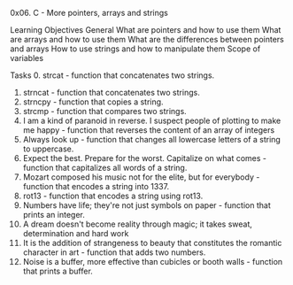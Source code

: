 0x06. C - More pointers, arrays and strings

Learning Objectives
General
What are pointers and how to use them
What are arrays and how to use them
What are the differences between pointers and arrays
How to use strings and how to manipulate them
Scope of variables


Tasks
0. strcat - function that concatenates two strings.
1. strncat - function that concatenates two strings.
2. strncpy -  function that copies a string.
3. strcmp - function that compares two strings.
4. I am a kind of paranoid in reverse. I suspect people of plotting to make me happy - function that reverses the content of an array of integers
5. Always look up - function that changes all lowercase letters of a string to uppercase.
6. Expect the best. Prepare for the worst. Capitalize on what comes - function that capitalizes all words of a string.
7. Mozart composed his music not for the elite, but for everybody - function that encodes a string into 1337.
8. rot13 - function that encodes a string using rot13.
9. Numbers have life; they're not just symbols on paper -  function that prints an integer.
10. A dream doesn't become reality through magic; it takes sweat, determination and hard work
11. It is the addition of strangeness to beauty that constitutes the romantic character in art - function that adds two numbers.
12. Noise is a buffer, more effective than cubicles or booth walls - function that prints a buffer.

